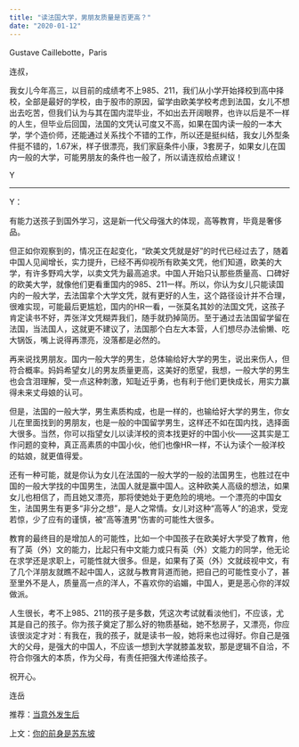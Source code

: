 ```yaml
---
title: "读法国大学，男朋友质量是否更高？"
date: "2020-01-12"
---
```


Gustave Caillebotte，Paris

连叔，

我女儿今年高三，以目前的成绩考不上985、211，我们从小学开始择校到高中择校，全部是最好的学校，由于股市的原因，留学由欧美学校考虑到法国，女儿不想出去吃苦，但我们认为与其在国内混毕业，不如出去开阔眼界，也许以后是不一样的人生，但毕业后回国，法国的文凭认可度又不高，如果在国内读一般的一本大学，学个造价师，还能通过关系找个不错的工作，所以还是挺纠结，我女儿外型条件挺不错的，1.67米，样子很漂亮，我们家庭条件小康，3套房子，如果女儿在国内一般的大学，可能男朋友的条件也一般了，所以请连叔给点建议！

Y

* * *

Y：

有能力送孩子到国外学习，这是新一代父母强大的体现，高等教育，毕竟是奢侈品。

但正如你观察到的，情况正在起变化，“欧美文凭就是好”的时代已经过去了，随着中国人见闻增长，实力提升，已经不再仰视所有欧美文凭，他们知道，欧美的大学，有许多野鸡大学，以卖文凭为最高追求。中国人开始只认那些质量高、口碑好的欧美大学，就像他们更看重国内的985、211一样。所以，你认为女儿只能读国内的一般大学，去法国拿个大学文凭，就有更好的人生，这个路径设计并不合理，很难实现，可能最后更尴尬，国内的HR一看，一张莫名其妙的法国文凭，这孩子肯定读书不好，弄张洋文凭糊弄我们，随手就扔掉简历。至于通过去法国留学留在法国，当法国人，这就更不建议了，法国那个白左大本营，人们想尽办法偷懒、吃大锅饭，嘴上说得再漂亮，没落都是必然的。

再来说找男朋友。国内一般大学的男生，总体输给好大学的男生，说出来伤人，但符合概率。妈妈希望女儿的男友质量更高，这美好的愿望，我想，一般大学的男生也会含泪理解，受一点这种刺激，知耻近乎勇，也有利于他们更快成长，用实力赢得未来丈母娘的认可。

但是，法国的一般大学，男生素质构成，也是一样的，也输给好大学的男生，你女儿在里面找到的男朋友，也是一般的中国留学男生，这样还不如在国内找，选择面大很多。当然，你可以指望女儿以读洋校的资本找更好的中国小伙——这其实是工作问题的变种，真正高素质的中国小伙，他们也像HR一样，不认为读个一般洋校的姑娘，就更值得爱。

还有一种可能，就是你认为女儿在法国的一般大学的一般的法国男生，也胜过在中国的一般大学找的中国男生，法国人就是赢中国人。这种欧美人高级的想法，如果女儿也相信了，而且她又漂亮，那将使她处于更危险的境地。一个漂亮的中国女生，法国男生有更多“非分之想”，是人之常情。女儿对这种“高等人”的追求，受宠若惊，少了应有的谨慎，被“高等渣男”伤害的可能性大很多。

教育的最终目的是增加人的可能性，比如一个中国孩子在欧美好大学受了教育，他有了英（外）文的能力，比起只有中文能力或只有英（外）文能力的同学，他无论在求学还是求职上，可能性就大很多。但是，如果有了英（外）文就歧视中文，有了几个洋朋友就瞧不起中国人，这就与教育背道而驰，把自己的可能性变小了，甚至里外不是人，质量高一点的洋人，不喜欢你的谄媚，中国人，更是恶心你的洋奴做派。

人生很长，考不上985、211的孩子是多数，凭这次考试就看淡他们，不应该，尤其是自己的孩子。你为孩子奠定了那么好的物质基础，她不愁房子，又漂亮，你应该很淡定才对：有我在，我的孩子，就是读书一般，她将来也过得好。你自己是强大的父母，是强大的中国人，不应该一想到大学就膝盖发软，那是逻辑不自洽，不符合你强大的本质，作为父母，有责任把强大传递给孩子。

祝开心。

连岳 

推荐：[当意外发生后](http://mp.weixin.qq.com/s?__biz=MjM5NDU0Mjk2MQ==&mid=2651636878&idx=1&sn=ed38eb89d80c77b7d2e6684ddb24631f&chksm=bd7e40908a09c9861f24c3e587aec79c038c2fc0b850071c0a1d1c7c714fe433c4b901cb585a&scene=21#wechat_redirect)

上文：[你的前身是苏东坡](http://mp.weixin.qq.com/s?__biz=MjM5NDU0Mjk2MQ==&mid=2651637076&idx=1&sn=69024861311512790382190d0545ce1d&chksm=bd7e414a8a09c85ce9f94fccce4fab65aac6549d0dc1e9b032d3b418f51094627f27e1e1fa0c&scene=21#wechat_redirect)

